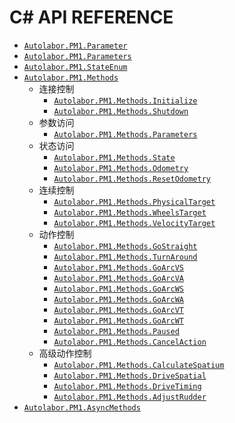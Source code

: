 # C# API REFERENCE

- [`Autolabor.PM1.Parameter`](Parameter)
- [`Autolabor.PM1.Parameters`](Parameters)
- [`Autolabor.PM1.StateEnum`](StateEnum)
- [`Autolabor.PM1.Methods`](Methods-Class)
  - 连接控制
    - [`Autolabor.PM1.Methods.Initialize`](Methods/Initialize)
    - [`Autolabor.PM1.Methods.Shutdown`](Methods/Shutdown)
  - 参数访问
    - [`Autolabor.PM1.Methods.Parameters`](Methods/Parameters)
  - 状态访问
    - [`Autolabor.PM1.Methods.State`](Methods/State)
    - [`Autolabor.PM1.Methods.Odometry`](Methods/Odometry)
    - [`Autolabor.PM1.Methods.ResetOdometry`](Methods/ResetOdometry)
  - 连续控制
    - [`Autolabor.PM1.Methods.PhysicalTarget`](Methods/PhysicalTarget)
    - [`Autolabor.PM1.Methods.WheelsTarget`](Methods/WheelsTarget)
    - [`Autolabor.PM1.Methods.VelocityTarget`](Methods/VelocityTarget)
  - 动作控制
    - [`Autolabor.PM1.Methods.GoStraight`](Methods/GoStraight)
    - [`Autolabor.PM1.Methods.TurnAround`](Methods/TurnAround)
    - [`Autolabor.PM1.Methods.GoArcVS`](Methods/GoArcVS)
    - [`Autolabor.PM1.Methods.GoArcVA`](Methods/GoArcVA)
    - [`Autolabor.PM1.Methods.GoArcWS`](Methods/GoArcWS)
    - [`Autolabor.PM1.Methods.GoArcWA`](Methods/GoArcWA)
    - [`Autolabor.PM1.Methods.GoArcVT`](Methods/GoArcVT)
    - [`Autolabor.PM1.Methods.GoArcWT`](Methods/GoArcWT)
    - [`Autolabor.PM1.Methods.Paused`](Methods/Paused)
    - [`Autolabor.PM1.Methods.CancelAction`](Methods/CancelAction)
  - 高级动作控制
    - [`Autolabor.PM1.Methods.CalculateSpatium`](Methods/CalculateSpatium)
    - [`Autolabor.PM1.Methods.DriveSpatial`](Methods/DriveSpatial)
    - [`Autolabor.PM1.Methods.DriveTiming`](Methods/DriveTiming)
    - [`Autolabor.PM1.Methods.AdjustRudder`](Methods/AdjustRudder)
- [`Autolabor.PM1.AsyncMethods`](AsyncMethods)